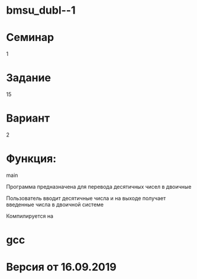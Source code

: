 # bmsu_dubl--1
# Семинар 
1 

# Задание 
15

# Вариант 
2

# Функция:
main

Программа предназначена для перевода десятичных чисел в двоичные

Пользователь вводит десятичные числа и на выходе получает введенные числа в двоичной системе

Компилируется на 
# gcc 

# Версия от 16.09.2019


